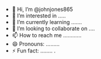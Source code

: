 - 👋 Hi, I’m @johnjones865
- 👀 I’m interested in .....
- 🌱 I’m currently learning .......
- 💞️ I’m looking to collaborate on ....
- 📫 How to reach me ............
- 😄 Pronouns: .........
- ⚡ Fun fact: ........
.
<!---
johnjones865/johnjones865 is a ✨ special ✨ repository because its `README.md` (this file) appears on your GitHub profile.
You can click the Preview link to take a look at your changes.
--->
